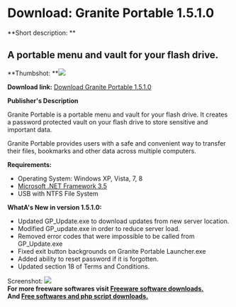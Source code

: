 # Download: Granite Portable 1.5.1.0

**Short description: **

## A portable menu and vault for your flash drive.

  
**Thumbshot: **![](http://www.freewarefiles.com/screenshot/graniteport_md.jpg)   
  
**Download link:** [Download Granite Portable 1.5.1.0](http://freesoftwares.boysofts.com/Granite-Portable_program_92248.html)  
  

**Publisher's Description**  
  

Granite Portable is a portable menu and vault for your flash drive. It creates
a password protected vault on your flash drive to store sensitive and
important data.

Granite Portable provides users with a safe and convenient way to transfer
their files, bookmarks and other data across multiple computers.

**Requirements:**

  * Operating System: Windows XP, Vista, 7, 8 
  * [Microsoft .NET Framework 3.5](http://www.freewarefiles.com/Microsoft-NET-Framework-3_program_31320.html)
  * USB with NTFS File System 

**WhatA's New in version 1.5.1.0:**

  * Updated GP_Update.exe to download updates from new server location. 
  * Modified GP_update.exe in order to reduce server load. 
  * Removed error codes that were impossible to be called from GP_Update.exe 
  * Fixed exit button backgrounds on Granite Portable Launcher.exe 
  * Added ability to reset password if it is forgotten. 
  * Updated section 18 of Terms and Conditions. 

  
  
Screenshot: ![](http://www.freewarefiles.com/screenshot/graniteport.jpg)  
**For more freeware softwares visit [Freeware software downloads.](http://freesoftwares.boysofts.com/)**   
**And [Free softwares and php script downloads.](http://www.boysofts.com/)**

